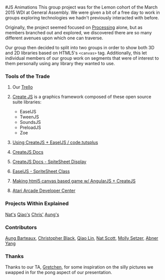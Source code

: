 #JS Animations
This group project was for the Lemon cohort of the March 2015 WDI at General Assembly. We were given a bit of a free day to work in groups exploring technologies we hadn't previously interacted with before. 

Originally, the project seemed focused on [Processing](https://processing.org/) alone, but as members branched out and explored, we discovered there are so many different avenues upon which one can traverse.

Our group then decided to split into two groups in order to show both 3D and 2D libraries based on HTML5's `<canvas>` tag. Additionally, this let individual members of our group work on segments that were of interest to them personally using any library they wanted to use. 

### Tools of the Trade
1. Our [Trello](https://trello.com/b/De0tTe3r/general-assembly-sweet-libs-group-project)
2. [Create JS](http://www.createjs.com/Home) is a graphics framework composed of these open source suite libraries:
   * EaselJS
   * TweenJS
   * SoundsJS
   * PreloadJS
   * Zoe

3. [Using CreateJS + EaselJS / code.tutsplus](http://code.tutsplus.com/tutorials/using-createjs-easeljs--net-34840)

4. [CreateJS Docs](http://createjs.com/Docs)

5. [CreateJS Docs - SpiteSheet Display](http://createjs.com/Docs/EaselJS/files/easeljs_display_SpriteSheet.js.html#l41)

6. [EaselJS - SpriteSheet Class](http://createjs.com/Docs/EaselJS/classes/SpriteSheet.html)

7. [Making html5 canvas based game w/ AngularJS + CreateJS](http://www.toptal.com/web/making-html5-canvas-based-game-with-angularjs-and-createjs)

8. [Atari Arcade Developer Center](https://www.atari.com/arcade/developers/)



### Projects Within Explained

[Nat's](https://github.com/itsnatscott/processing_tutorial/blob/master/NatProcessing/%23EaselJS.md)
[Qiao's](https://github.com/itsnatscott/processing_tutorial/blob/master/three_intro/three_intro.md)
[Chris'](https://github.com/itsnatscott/processing_tutorial/blob/master/ChrisPong/chris.md)
[Aung's](https://github.com/itsnatscott/processing_tutorial/blob/master/paper_js.md)

### Contributors
[Aung Barteaux](https://github.com/aung-barto), [Christopher Black](https://github.com/huckpilot), [Qiao Lin](https://github.com/qclin), [Nat Scott](https://github.com/itsnatscott), [Molly Setzer](https://github.com/MawlSetz), [Abner Yang](http://github.com/sunsheeppoplar)







### Thanks
Thanks to our TA, [Gretchen](https://github.com/gretchenziegler), for some inspiration on the silly pictures we swapped in for the pong aspect of our presentation. 

